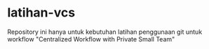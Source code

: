 # latihan-vcs
Repository ini hanya untuk kebutuhan latihan penggunaan git untuk workflow "Centralized Workflow with Private Small Team"
